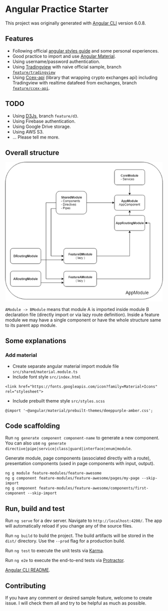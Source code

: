 # Angular Practice Starter
This project was originally generated with [Angular CLI](https://github.com/angular/angular-cli) version 6.0.8.

## Features
 - Following official [angular styles guide](https://angular.io/guide/styleguide) and some personal experiences.
 - Good practice to import and use [Angular Material](https://angular.io/guide/styleguide).
 - Using username/password authentication.
 - Using [Tradingview](https://www.tradingview.com/chart/) with naive official sample, branch [`feature/tradingview`](https://github.com/dang1412/angular-practice-starter/tree/feature/tradingview)
 - Using [Ccex-api](https://github.com/dang1412/ccex-api) (library that wrapping crypto exchanges api) including Tradingview with realtime datafeed from exchanges, branch [`feature/ccex-api`](https://github.com/dang1412/angular-practice-starter/tree/feature/ccex-api).

 ## TODO
  - Using [D3Js](https://d3js.org/), branch `feature/d3`.
  - Using Firebase authentication.
  - Using Google Drive storage.
  - Using AWS S3.
  - ... Please tell me more.

## Overall structure

<p align="center"><img src="assets/structure-diagram.png"></p>

`AModule -> BModule` means that module A is imported inside module B declaration file (directly import or via lazy route definition).
Inside a feature module we may have a single component or have the whole structure same to its parent app module.

## Some explanations

### Add material
 - Create separate angular material import module file `src/shared/material.module.ts`
 - Include font style `src/index.html`
```
<link href="https://fonts.googleapis.com/icon?family=Material+Icons" rel="stylesheet">
```
 - Include prebuilt theme style `src/styles.scss`
```
@import '~@angular/material/prebuilt-themes/deeppurple-amber.css';
```

## Code scaffolding

Run `ng generate component component-name` to generate a new component. You can also use `ng generate directive|pipe|service|class|guard|interface|enum|module`.

Generate module, page components (associated directly with a route), presentation components (used in page components with input, output).

```
ng g module feature-modules/feature-awesome
ng g component feature-modules/feature-awesome/pages/my-page --skip-import
ng g component feature-modules/feature-awesome/components/first-component --skip-import
``` 

## Run, build and test

Run `ng serve` for a dev server. Navigate to `http://localhost:4200/`. The app will automatically reload if you change any of the source files.

Run `ng build` to build the project. The build artifacts will be stored in the `dist/` directory. Use the `--prod` flag for a production build.

Run `ng test` to execute the unit tests via [Karma](https://karma-runner.github.io).

Run `ng e2e` to execute the end-to-end tests via [Protractor](http://www.protractortest.org/).

[Angular CLI README](https://github.com/angular/angular-cli/blob/master/README.md).

## Contributing
If you have any comment or desired sample feature, welcome to create issue. I will check them all and try to be helpful as much as possible.
